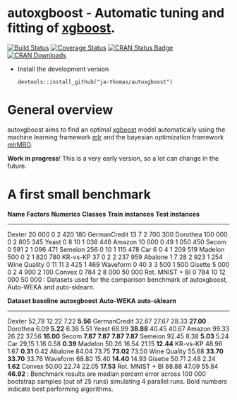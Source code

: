 # autoxgboost - Automatic tuning and fitting of [xgboost](https://github.com/dmlc/xgboost).

[![Build Status](https://travis-ci.org/ja-thomas/autoxgboost.svg?branch=master)](https://travis-ci.org/ja-thomas/autoxgboost)
[![Coverage Status](https://coveralls.io/repos/github/ja-thomas/autoxgboost/badge.svg?branch=master)](https://coveralls.io/github/ja-thomas/autoxgboost?branch=master)
[![CRAN Status Badge](http://www.r-pkg.org/badges/version/autoxgboost)](https://CRAN.R-project.org/package=autoxgboost)
[![CRAN Downloads](http://cranlogs.r-pkg.org/badges/autoxgboost)](https://cran.rstudio.com/web/packages/autoxgboost/index.html)


* Install the development version

    ```splus
    devtools::install_github("ja-thomas/autoxgboost")
    ```

# General overview

autoxgboost aims to find an optimal [xgboost](https://github.com/dmlc/xgboost) model automatically using the machine learning framework [mlr](https://github.com/mlr-org/mlr)
and the bayesian optimization framework [mlrMBO](https://github.com/mlr-org/mlrMBO).

**Work in progress**! This is a very early version, so a lot can change in the future.


# A first small benchmark

**Name**            **Factors**   **Numerics**   **Classes**   **Train instances**   **Test instances**
----------------- ------------- -------------- ------------- --------------------- --------------------
Dexter                   20 000              0             2                   420                  180
GermanCredit                 13              7             2                   700                  300
Dorothea                100 000              0             2                   805                  345
Yeast                         0              8            10                 1 038                  446
Amazon                   10 000              0            49                 1 050                  450
Secom                         0            591             2                 1 096                  471
Semeion                     256              0            10                 1 115                  478
Car                           6              0             4                 1 209                  519
Madelon                     500              0             2                 1 820                  780
KR-vs-KP                     37              0             2                 2 237                  959
Abalone                       1              7            28                 2 923                1 254
Wine Quality                  0             11            11                 3 425                1 469
Waveform                      0             40             3                 3 500                1 500
Gisette                   5 000              0             2                 4 900                2 100
Convex                        0            784             2                 8 000               50 000
Rot. MNIST + BI               0            784            10                12 000               50 000
: Datasets used for the comparison benchmark of autoxgboost, Auto-WEKA
and auto-sklearn.




**Dataset**                  **baseline**          **autoxgboost**            **Auto-WEKA**         **auto-sklearn**
----------------- ----------------------- ------------------------ ------------------------ ------------------------
Dexter                              52,78                    12.22                     7.22    <span>**5.56**</span>
GermanCredit                        32.67                    27.67                    28.33   <span>**27.00**</span>
Dorothea                             6.09    <span>**5.22**</span>                     6.38                     5.51
Yeast                               68.99   <span>**38.88**</span>                    40.45                    40.67
Amazon                              99.33                    26.22                    37.56   <span>**16.00**</span>
Secom               <span>**7.87**</span>    <span>**7.87**</span>    <span>**7.87**</span>    <span>**7.87**</span>
Semeion                             92.45                     8.38    <span>**5.03**</span>                     5.24
Car                                 29,15                     1.16                     0.58    <span>**0.39**</span>
Madelon                             50.26                    16.54                    21.15   <span>**12.44**</span>
KR-vs-KP                            48.96                     1.67    <span>**0.31**</span>                     0.42
Abalone                             84.04                    73.75   <span>**73.02**</span>                    73.50
Wine Quality                        55.68   <span>**33.70**</span>   <span>**33.70**</span>                    33.76
Waveform                            68.80                    15.40   <span>**14.40**</span>                    14.93
Gisette                             50.71                     2.48                     2.24    <span>**1.62**</span>
Convex                              50.00                    22.74                    22.05   <span>**17.53**</span>
Rot. MNIST + BI                     88.88                    47.09                    55.84   <span>**46.92**</span>
: Benchmark results are median percent error across 100 000 bootstrap
samples (out of 25 runs) simulating 4 parallel runs. Bold numbers
indicate best performing algorithms.


